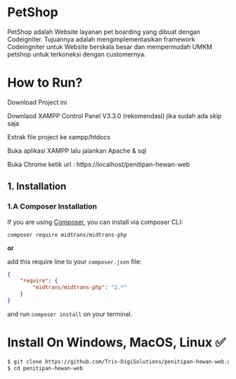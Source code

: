 # PetShop

PetShop adalah Website layanan pet boarding yang dibuat dengan Codeigniter. Tujuannya adalah mengimplementasikan framework Codeingniter untuk Website berskala besar dan mempermudah UMKM petshop untuk terkoneksi dengan customernya.

# How to Run?

Download Project ini

Downlaod XAMPP Control Panel V3.3.0 (rekomendasi) jika sudah ada skip saja

Extrak file project ke xampp/htdocs

Buka aplikasi XAMPP lalu jalankan Apache & sql

Buka Chrome ketik url : https://localhost/penitipan-hewan-web

## 1. Installation

### 1.A Composer Installation

If you are using [Composer](https://getcomposer.org), you can install via composer CLI:

```
composer require midtrans/midtrans-php
```

**or**

add this require line to your `composer.json` file:

```json
{
	"require": {
		"midtrans/midtrans-php": "2.*"
	}
}
```

and run `composer install` on your terminal.

# Install On Windows, MacOS, Linux ✅

```bash
$ git clone https://github.com/Tris-DigiSolutions/penitipan-hewan-web.git
$ cd penitipan-hewan-web
```
